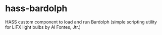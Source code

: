 # hass-bardolph
HASS custom component to load and run Bardolph (simple scripting utility for LIFX light bulbs by Al Fontes, Jtr.)
